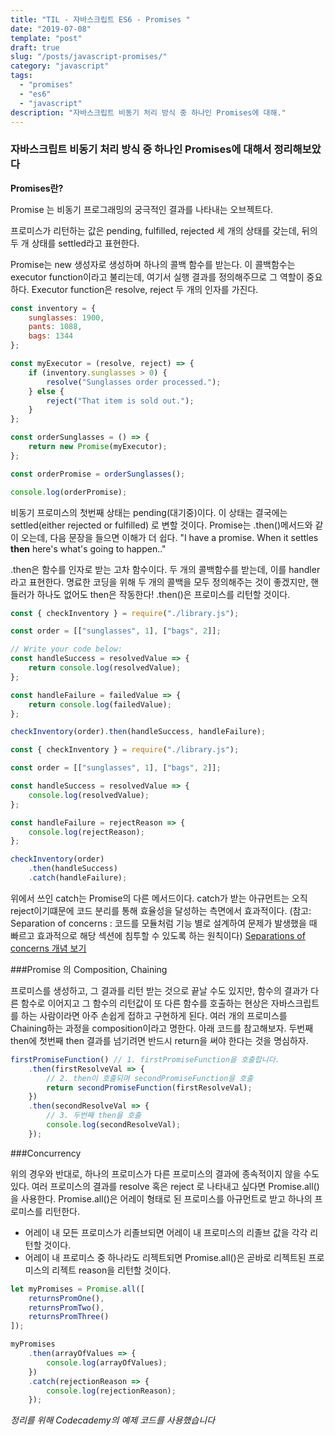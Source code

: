 ```yaml
---
title: "TIL - 자바스크립트 ES6 - Promises "
date: "2019-07-08"
template: "post"
draft: true
slug: "/posts/javascript-promises/"
category: "javascript"
tags:
  - "promises"
  - "es6"
  - "javascript"
description: "자바스크립트 비동기 처리 방식 중 하나인 Promises에 대해."
---
```


### 자바스크립트 비동기 처리 방식 중 하나인 Promises에 대해서 정리해보았다

**Promises란?**

Promise 는 비동기 프로그래밍의 궁극적인 결과를 나타내는 오브젝트다.

프로미스가 리턴하는 값은 pending, fulfilled, rejected 세 개의 상태를 갖는데, 뒤의 두 개 상태를 settled라고 표현한다.

Promise는 new 생성자로 생성하며 하나의 콜백 함수를 받는다. 이 콜백함수는 executor function이라고 불리는데, 여기서 실행 결과를 정의해주므로 그 역할이 중요하다. Executor function은 resolve, reject 두 개의 인자를 가진다.

```javascript
const inventory = {
	sunglasses: 1900,
	pants: 1088,
	bags: 1344
};

const myExecutor = (resolve, reject) => {
	if (inventory.sunglasses > 0) {
		resolve("Sunglasses order processed.");
	} else {
		reject("That item is sold out.");
	}
};

const orderSunglasses = () => {
	return new Promise(myExecutor);
};

const orderPromise = orderSunglasses();

console.log(orderPromise);
```

비동기 프로미스의 첫번째 상태는 pending(대기중)이다. 이 상태는 결국에는 settled(either rejected or fulfilled) 로 변할 것이다. Promise는 .then()메서드와 같이 오는데, 다음 문장을 들으면 이해가 더 쉽다. "I have a promise. When it settles **then** here's what's going to happen.."

.then은 함수를 인자로 받는 고차 함수이다. 두 개의 콜백함수를 받는데, 이를 handler라고 표현한다. 명료한 코딩을 위해 두 개의 콜백을 모두 정의해주는 것이 좋겠지만, 핸들러가 하나도 없어도 then은 작동한다! .then()은 프로미스를 리턴할 것이다.

```javascript
const { checkInventory } = require("./library.js");

const order = [["sunglasses", 1], ["bags", 2]];

// Write your code below:
const handleSuccess = resolvedValue => {
	return console.log(resolvedValue);
};

const handleFailure = failedValue => {
	return console.log(failedValue);
};

checkInventory(order).then(handleSuccess, handleFailure);
```

```javascript
const { checkInventory } = require("./library.js");

const order = [["sunglasses", 1], ["bags", 2]];

const handleSuccess = resolvedValue => {
	console.log(resolvedValue);
};

const handleFailure = rejectReason => {
	console.log(rejectReason);
};

checkInventory(order)
	.then(handleSuccess)
	.catch(handleFailure);
```

위에서 쓰인 catch는 Promise의 다른 메서드이다. catch가 받는 아규먼트는 오직 reject이기떄문에 코드 분리를 통해 효율성을 달성하는 측면에서 효과적이다.
(참고: Separation of concerns : 코드를 모듈처럼 기능 별로 설계하여 문제가 발생했을 때 빠르고 효과적으로 해당 섹션에 침투할 수 있도록 하는 원칙이다)
[Separations of concerns 개념 보기](https://en.wikipedia.org/wiki/Separation_of_concerns)

###Promise 의 Composition, Chaining

프로미스를 생성하고, 그 결과를 리턴 받는 것으로 끝날 수도 있지만, 함수의 결과가 다른 함수로 이어지고 그 함수의 리턴값이 또 다른 함수를 호출하는 현상은 자바스크립트를 하는 사람이라면 아주 손쉽게 접하고 구현하게 된다. 여러 개의 프로미스를 Chaining하는 과정을 composition이라고 명한다. 아래 코드를 참고해보자. 두번째 then에 첫번째 then 결과를 넘기려면 반드시 return을 써야 한다는 것을 명심하자.

```javascript
firstPromiseFunction() // 1. firstPromiseFunction을 호출합니다.
	.then(firstResolveVal => {
		// 2. then이 호출되며 secondPromiseFunction을 호출
		return secondPromiseFunction(firstResolveVal);
	})
	.then(secondResolveVal => {
		// 3. 두번째 then을 호출
		console.log(secondResolveVal);
	});
```

###Concurrency

위의 경우와 반대로, 하나의 프로미스가 다른 프로미스의 결과에 종속적이지 않을 수도 있다. 여러 프로미스의 결과를 resolve 혹은 reject 로 나타내고 싶다면 Promise.all()을 사용한다. Promise.all()은 어레이 형태로 된 프로미스를 아규먼트로 받고 하나의 프로미스를 리턴한다.

- 어레이 내 모든 프로미스가 리졸브되면 어레이 내 프로미스의 리졸브 값을 각각 리턴할 것이다.
- 어레이 내 프로미스 중 하나라도 리젝트되면 Promise.all()은 곧바로 리젝트된 프로미스의 리젝트 reason을 리턴할 것이다.

```javascript
let myPromises = Promise.all([
	returnsPromOne(),
	returnsPromTwo(),
	returnsPromThree()
]);

myPromises
	.then(arrayOfValues => {
		console.log(arrayOfValues);
	})
	.catch(rejectionReason => {
		console.log(rejectionReason);
	});
```

<i>정리를 위해 Codecademy의 예제 코드를 사용했습니다</i>
